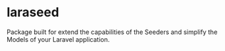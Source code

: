 # laraseed
Package built for extend the capabilities of the Seeders and simplify the Models of your Laravel application.
